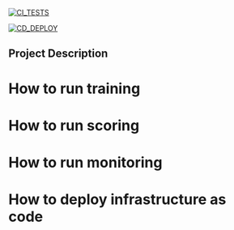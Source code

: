 [![CI_TESTS](https://github.com/Nakulbajaj101/mlops-zoomcamp-final-project/actions/workflows/ci-tests.yml/badge.svg?branch=develop%2Fupdate-testing)](https://github.com/Nakulbajaj101/mlops-zoomcamp-final-project/actions/workflows/ci-tests.yml)

[![CD_DEPLOY](https://github.com/Nakulbajaj101/mlops-zoomcamp-final-project/actions/workflows/cd-deploy.yml/badge.svg?branch=main)](https://github.com/Nakulbajaj101/mlops-zoomcamp-final-project/actions/workflows/cd-deploy.yml)

## Project Description


# How to run training


# How to run scoring


# How to run monitoring


# How to deploy infrastructure as code
